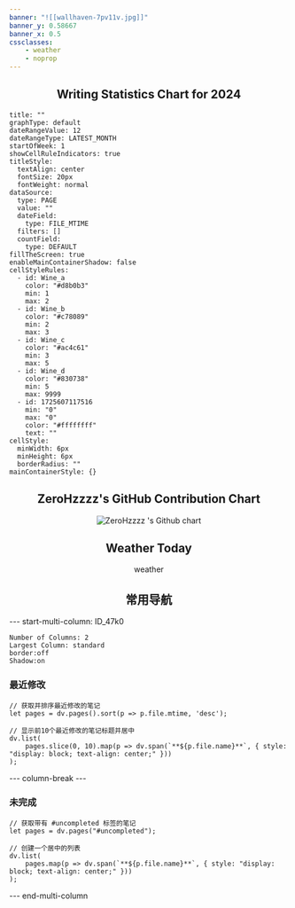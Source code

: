 ```yaml
---
banner: "![[wallhaven-7pv11v.jpg]]"
banner_y: 0.58667
banner_x: 0.5
cssclasses:
    - weather
    - noprop
---
```


<div align="center">
    <h2>Writing Statistics Chart for 2024</h2>
</div>

```contributionGraph
title: ""
graphType: default
dateRangeValue: 12
dateRangeType: LATEST_MONTH
startOfWeek: 1
showCellRuleIndicators: true
titleStyle:
  textAlign: center
  fontSize: 20px
  fontWeight: normal
dataSource:
  type: PAGE
  value: ""
  dateField:
    type: FILE_MTIME
  filters: []
  countField:
    type: DEFAULT
fillTheScreen: true
enableMainContainerShadow: false
cellStyleRules:
  - id: Wine_a
    color: "#d8b0b3"
    min: 1
    max: 2
  - id: Wine_b
    color: "#c78089"
    min: 2
    max: 3
  - id: Wine_c
    color: "#ac4c61"
    min: 3
    max: 5
  - id: Wine_d
    color: "#830738"
    min: 5
    max: 9999
  - id: 1725607117516
    min: "0"
    max: "0"
    color: "#ffffffff"
    text: ""
cellStyle:
  minWidth: 6px
  minHeight: 6px
  borderRadius: ""
mainContainerStyle: {}

```

<div align="center">
    <h2>ZeroHzzzz's GitHub Contribution Chart</h2>
    <img src="https://ghchart.rshah.org/zerohzzzz" alt="ZeroHzzzz 's Github chart" />
</div>

<div align="center">
    <h2>Weather Today</h2>
	<div class="weather_current_1">weather</div>
</div>

<div align="center">
    <h2>常用导航</h2>
</div>

--- start-multi-column: ID_47k0

```column-settings
Number of Columns: 2
Largest Column: standard
border:off
Shadow:on
```

### 最近修改

```dataviewjs
// 获取并排序最近修改的笔记
let pages = dv.pages().sort(p => p.file.mtime, 'desc');

// 显示前10个最近修改的笔记标题并居中
dv.list(
    pages.slice(0, 10).map(p => dv.span(`**${p.file.name}**`, { style: "display: block; text-align: center;" }))
);

```

--- column-break ---

### 未完成

```dataviewjs
// 获取带有 #uncompleted 标签的笔记
let pages = dv.pages("#uncompleted");

// 创建一个居中的列表
dv.list(
    pages.map(p => dv.span(`**${p.file.name}**`, { style: "display: block; text-align: center;" }))
);
```

--- end-multi-column
